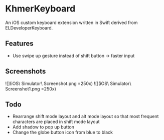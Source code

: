 KhmerKeyboard
===================

An iOS custom keyboard extension written in Swift derived from ELDeveloperKeyboard. 

Features
------------

* Use swipe up gesture instead of shift button -> faster input

## Screenshots

![](iOS\ Simulator\ Screenshot.png =250x)
![](iOS\ Simulator\ Screenshot1.png =250x)

Todo
-------------

* Rearrange shift mode layout and alt mode layout so that most frequent characters are placed in shift mode layout
* Add shadow to pop up button
* Change the globe button icon from blue to black